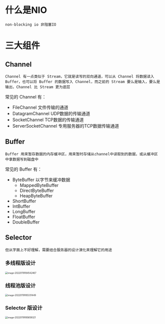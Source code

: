 # 什么是NIO

```
non-blocking io 非阻塞IO
```

# 三大组件

## Channel 

```
Channel 有一点类似于 Stream，它就是读写的双向通道，可以从 Channel 将数据读入 Buffer，也可以将 Buffer 的数据写入 Channel，而之前的 Stream 要么是输入，要么是输出，Channel 比 Stream 更为底层
```

常见的 Channel 有：

- FileChannel	文件传输的通道
- DatagramChannel UDP数据的传输通道
- SocketChannel TCP数据的传输通道
- ServerSocketChannel 专用服务器的TCP数据传输通道

## Buffer

```
Buffer 用来暂存数据的内存缓冲区，用来暂时存储从channel中读取到的数据，或从缓冲区中拿数据写到磁盘中
```

常见的 Buffer 有：

- ByteBuffer 以字节来缓冲数据
  - MappedByteBuffer
  - DirectByteBuffer
  - HeapByteBuffer
- ShortBuffer
- IntBuffer
- LongBuffer
- FloatBuffer
- DoubleBuffer

## Selector

```
但从字面上不好理解，需要结合服务器的设计演化来理解它的用途
```

### 多线程版设计

<img src="C:\Users\admin\AppData\Roaming\Typora\typora-user-images\image-20220119184542467.png" alt="image-20220119184542467" style="zoom:50%;" />

### 线程池版设计

<img src="C:\Users\admin\AppData\Roaming\Typora\typora-user-images\image-20220119185331449.png" alt="image-20220119185331449" style="zoom:50%;" />

### Selector 版设计

<img src="C:\Users\admin\AppData\Roaming\Typora\typora-user-images\image-20220119185659321.png" alt="image-20220119185659321" style="zoom:50%;" />